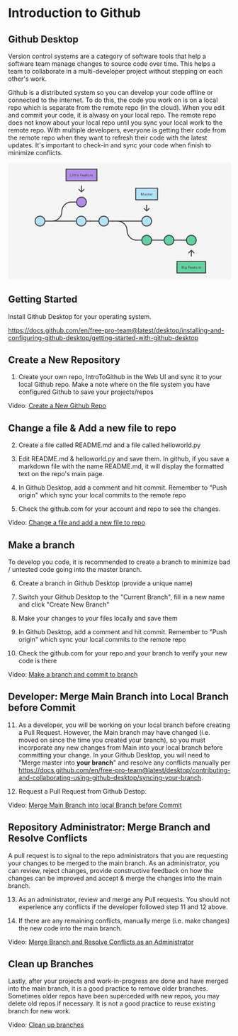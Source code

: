 Introduction to Github
======================

## Github Desktop

Version control systems are a category of software tools that help a software team manage changes to source code over time. This helps a team to collaborate in a multi-developer project without stepping on each other's work.

Github is a distributed system so you can develop your code offline or connected to the internet.  To do this, the code you work on is on a local repo which is separate from the remote repo (in the cloud).  When you edit and commit your code, it is alwasy on your local repo.  The remote repo does not know about your local repo until you sync your local work to the remote repo.  With multiple developers, everyone is getting their code from the remote repo when they want to refresh their code with the latest updates.  It's important to check-in and sync your code when finish to minimize conflicts.

![Version Control System](version_control_workflow.png)

## Getting Started
Install Github Desktop for your operating system.

https://docs.github.com/en/free-pro-team@latest/desktop/installing-and-configuring-github-desktop/getting-started-with-github-desktop


## Create a New Repository

1. Create your own repo, IntroToGithub in the Web UI and sync it to your local Github repo.
   Make a note where on the file system you have configured Github to save your projects/repos

Video: [Create a New Github Repo](https://youtu.be/9GILbk78S7I)

## Change a file & Add a new file to repo

2. Create a file called README.md and a file called helloworld.py

3. Edit README.md & helloworld.py and save them.  In github, if you save a markdown file with the name README.md, it will display the formatted text on the repo's main page.

4. In Github Desktop, add a comment and hit commit.
   Remember to "Push origin" which sync your local commits to the remote repo

5. Check the github.com for your account and repo to see the changes.

Video: [Change a file and add a new file to repo](https://youtu.be/takdNeJmrB8)


## Make a branch

To develop you code, it is recommended to create a branch to minimize bad / untested code going into the master branch.

6. Create a branch in Github Desktop (provide a unique name)

7. Switch your Github Desktop to the "Current Branch", fill in a new name and click "Create New Branch"

8. Make your changes to your files locally and save them

9. In Github Desktop, add a comment and hit commit.
   Remember to "Push origin" which sync your local commits to the remote repo

10. Check the github.com for your repo and your branch to verify your new code is there

Video: [Make a branch and commit to branch](https://youtu.be/DUH_N50A9i4)


## Developer: Merge Main Branch into Local Branch before Commit

11. As a developer, you will be working on your local branch before creating a Pull Request.  However, the Main branch may have changed (i.e. moved on since the time you created your branch), so you must incorporate any new changes from Main into your local branch before committing your change. In your Github Desktop, you will need to "Merge master into **your branch**" and resolve any conflicts manually per https://docs.github.com/en/free-pro-team@latest/desktop/contributing-and-collaborating-using-github-desktop/syncing-your-branch.

12. Request a Pull Request from Github Destop.

Video: [Merge Main Branch into local Branch before Commit](https://youtu.be/JGRmz5W6hIM)


## Repository Administrator: Merge Branch and Resolve Conflicts

A pull request is to signal to the repo administrators that you are requesting your changes to be merged to the main branch.  As an administrator, you can review, reject changes, provide constructive feedback on how the changes can be improved and accept & merge the changes into the main branch.  

13. As an administrator, review and merge any Pull requests. You should not experience any conflicts if the developer followed step 11 and 12 above.

14. If there are any remaining conflicts, manually merge (i.e. make changes) the new code into the main branch.

Video: [Merge Branch and Resolve Conflicts as an Administrator](https://youtu.be/FAJ2e0gDnHY)


## Clean up Branches

Lastly, after your projects and work-in-progress are done and have merged into the main branch, it is a good practice to remove older branches.  Sometimes older repos have been superceded with new repos, you may delete old repos if necessary.  It is not a good practice to reuse existing branch for new work.

Video: [Clean up branches](https://youtu.be/xEZdKLvRMb8)
